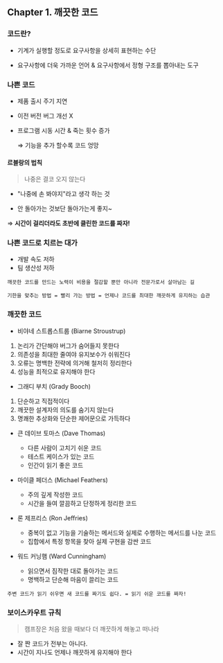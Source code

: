## Chapter 1. 깨끗한 코드


### 코드란?

- 기계가 실행할 정도로 요구사항을 상세히 표현하는 수단

- 요구사항에 더욱 가까운 언어 & 요구사항에서 정형 구조를 뽑아내는 도구

  

### 나쁜 코드

- 제품 출시 주기 지연

- 이전 버전 버그 개선 X

- 프로그램 시동 시간 & 죽는 횟수 증가

  ⇒ 기능을 추가 할수록 코드 엉망



#### 르블랑의 법칙

> 나중은 결코 오지 않는다

- "나중에 손 봐야지"라고 생각 하는 것

- 안 돌아가는 것보단 돌아가는게 좋지~

⇒ **시간이 걸리더라도 초반에 클린한 코드를 짜자!**



### 나쁜 코드로 치르는 대가

- 개발 속도 저하
- 팀 생산성 저하

`깨끗한 코드를 만드는 노력이 비용을 절감할 뿐만 아니라 전문가로서 살아남는 길`

`기한을 맞추는 방법 = 빨리 가는 방법 = 언제나 코드를 최대한 깨끗하게 유지하는 습관`



### 깨끗한 코드

- 비야네 스트롭스트룹 (Biarne Stroustrup)

1. 논리가 간단해야 버그가 숨어들지 못한다
2. 의존성을 최대한 줄여야 유지보수가 쉬워진다
3. 오류는 명백한 전략에 의거해 철저히 정리한다 
4. 성능을 최적으로 유지해야 한다

  

- 그래디 부치 (Grady Booch)

1. 단순하고 직접적이다
2. 깨끗한 설계자의 의도를 숨기지 않는다
3. 명쾌한 추상화와 단순한 제어문으로 가득하다

  

- 큰 데이브 토마스 (Dave Thomas)

  - 다른 사람이 고치기 쉬운 코드
  - 테스트 케이스가 있는 코드
  - 인간이 읽기 좋은 코드

  

- 마이클 페더스 (Michael Feathers)

  - 주의 깊게 작성한 코드
  - 시간을 들여 깔끔하고 단정하게 정리한 코드

  

- 론 제프리스 (Ron Jeffries)

  - 중복이 없고  기능을 기술하는 메서드와 실제로 수행하는 메서드를 나눈 코드
  - 집합에서 특정 항목을 찾아 실제 구현을 감싼 코드

  

- 워드 커닝햄 (Ward Cunningham)

  - 읽으면서 짐작한 대로 돌아가는 코드
  - 명백하고 단순해 마음이 끌리는 코드

  

`주변 코드가 읽기 쉬우면 새 코드를 짜기도 쉽다. = 읽기 쉬운 코드를 짜자!`



### 보이스카우트 규칙

> 캠프장은 처음 왔을 때보다 더 깨끗하게 해놓고 떠나라

- 잘 짠 코드가 전부는 아니다.
- 시간이 지나도 언제나 깨끗하게 유지해야 한다
